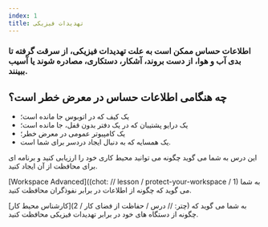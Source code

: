 ```yaml
---
index: 1
title: تهدیدات فیزیکی
---
```

### اطلاعات حساس ممکن است به علت تهدیدات فیزیکی، از سرقت گرفته تا بدی آب و هوا، از دست بروند، آشکار، دستکاری، مصادره شوند یا آسیب ببینند.

## چه هنگامی اطلاعات حساس در معرض خطر است؟

* یک کیف که در اتوبوس جا مانده است؛
* یک درایو پشتیبان که در یک دفتر بدون قفل، جا مانده است؛
* یک کامپیوتر عمومی در معرض خطر؛
* یک همسایه که به دنبال ایجاد دردسر برای شما است.

این درس به شما می گوید چگونه می توانید محیط کاری خود را ارزیابی کنید و برنامه ای برای محافظت از آن ایجاد کنید.

[Workspace Advanced]((chot: // lesson / protect-your-workspace / 1) به شما می گوید که چگونه از اطلاعات در برابر نفوذگران محافظت کنید.

[کارشناس محیط کار](چتر: // درس / حفاظت از فضای کار / 2) به شما می گوید که چگونه از دستگاه های خود در برابر تهدیدات فیزیکی محافظت کنید.